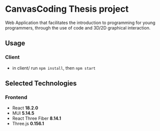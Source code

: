 # CanvasCoding Thesis project 

Web Application that facilitates the introduction to programming for young programmers, through the use of code and 3D/2D graphical interaction.

## Usage

### Client

- in client/ run `npm install`, then `npm start`

## Selected Technologies

### Frontend

- React **18.2.0**
- MUI **5.14.5**
- React Three Fiber **8.14.1**
- Three.js **0.156.1**
